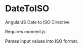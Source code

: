 # DateToISO
AngularJS Date to ISO Directive

Requires moment.js

Parses input values into ISO format.
